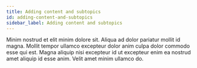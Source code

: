 ```yaml
---
title: Adding content and subtopics
id: adding-content-and-subtopics
sidebar_label: Adding content and subtopics
---
```


Minim nostrud et elit minim dolore sit. Aliqua ad dolor pariatur mollit id magna. Mollit tempor ullamco excepteur dolor anim culpa dolor commodo esse qui est. Magna aliquip nisi excepteur id ut excepteur enim ea nostrud amet aliquip id esse anim. Velit amet minim ullamco do.

